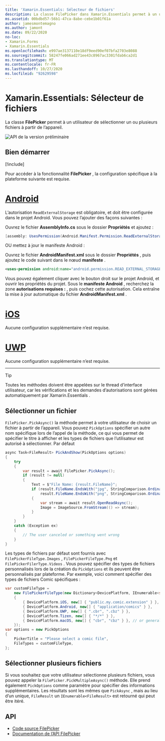 ```yaml
---
title: 'Xamarin.Essentials: Sélecteur de fichiers'
description: La classe FilePicker dans Xamarin.Essentials permet à un utilisateur de sélectionner un ou plusieurs fichiers à partir de l’appareil.
ms.assetid: 00bdbd57-56b1-47ca-8abe-cebe1b01f61a
author: jamesmontemagno
ms.author: jamont
ms.date: 09/22/2020
no-loc:
- Xamarin.Forms
- Xamarin.Essentials
ms.openlocfilehash: e997ae3137110e18df9eed90ef07bfa2703e8088
ms.sourcegitcommit: 58247fe066ad271ee43c8967ac3301fdab6ca2d1
ms.translationtype: MT
ms.contentlocale: fr-FR
ms.lasthandoff: 10/27/2020
ms.locfileid: "92629598"
---
```

# <a name="no-locxamarinessentials-file-picker"></a>Xamarin.Essentials: Sélecteur de fichiers

La classe **FilePicker** permet à un utilisateur de sélectionner un ou plusieurs fichiers à partir de l’appareil.

![API de la version préliminaire](~/media/shared/preview.png)

## <a name="get-started"></a>Bien démarrer

[!include[](~/essentials/includes/get-started.md)]

Pour accéder à la fonctionnalité **FilePicker** , la configuration spécifique à la plateforme suivante est requise.

# <a name="android"></a>[Android](#tab/android)

L’autorisation `ReadExternalStorage` est obligatoire, et doit être configurée dans le projet Android. Vous pouvez l’ajouter des façons suivantes :

Ouvrez le fichier **AssemblyInfo.cs** sous le dossier **Propriétés** et ajoutez :

```csharp
[assembly: UsesPermission(Android.Manifest.Permission.ReadExternalStorage)]
```

OU mettez à jour le manifeste Android :

Ouvrez le fichier **AndroidManifest.xml** sous le dossier **Propriétés** , puis ajoutez le code suivant dans le nœud **manifeste** .

```xml
<uses-permission android:name="android.permission.READ_EXTERNAL_STORAGE" />
```

Vous pouvez également cliquer avec le bouton droit sur le projet Android, et ouvrir les propriétés du projet. Sous le **manifeste Android** , recherchez la zone **autorisations requises :** , puis cochez cette autorisation. Cela entraîne la mise à jour automatique du fichier **AndroidManifest.xml** .

# <a name="ios"></a>[iOS](#tab/ios)

Aucune configuration supplémentaire n’est requise.

# <a name="uwp"></a>[UWP](#tab/uwp)

Aucune configuration supplémentaire n’est requise.

-----

> [!TIP]
> Toutes les méthodes doivent être appelées sur le thread d’interface utilisateur, car les vérifications et les demandes d’autorisations sont gérées automatiquement par Xamarin.Essentials .

## <a name="pick-file"></a>Sélectionner un fichier

`FilePicker.PickAsync()` la méthode permet à votre utilisateur de choisir un fichier à partir de l’appareil. Vous pouvez `PickOptions` spécifier un autre nom spécifique lors de l’appel de la méthode, ce qui vous permet de spécifier le titre à afficher et les types de fichiers que l’utilisateur est autorisé à sélectionner. Par défaut 

```csharp
async Task<FileResult> PickAndShow(PickOptions options)
{
    try
    {
        var result = await FilePicker.PickAsync();
        if (result != null)
        {
            Text = $"File Name: {result.FileName}";
            if (result.FileName.EndsWith("jpg", StringComparison.OrdinalIgnoreCase) ||
                result.FileName.EndsWith("png", StringComparison.OrdinalIgnoreCase))
            {
                var stream = await result.OpenReadAsync();
                Image = ImageSource.FromStream(() => stream);
            }
        }
    }
    catch (Exception ex)
    {
        // The user canceled or something went wrong
    }
}
```

Les types de fichiers par défaut sont fournis avec `FilePickerFileType.Images` , `FilePickerFileType.Png` et `FilePickerFilerType.Videos` . Vous pouvez spécifier des types de fichiers personnalisés lors de la création du `PickOptions` et ils peuvent être personnalisés par plateforme. Par exemple, voici comment spécifier des types de fichiers Comic spécifiques :

```csharp
var customFileType =
    new FilePickerFileType(new Dictionary<DevicePlatform, IEnumerable<string>>
    {
        { DevicePlatform.iOS, new[] { "public.my.comic.extension" } }, // or general UTType values
        { DevicePlatform.Android, new[] { "application/comics" } },
        { DevicePlatform.UWP, new[] { ".cbr", ".cbz" } },
        { DevicePlatform.Tizen, new[] { "*/*" } },
        { DevicePlatform.macOS, new[] { "cbr", "cbz" } }, // or general UTType values
    });
var options = new PickOptions
{
    PickerTitle = "Please select a comic file",
    FileTypes = customFileType,
};
```

## <a name="pick-multiple-files"></a>Sélectionner plusieurs fichiers

Si vous souhaitez que votre utilisateur sélectionne plusieurs fichiers, vous pouvez appeler la `FilePicker.PickMultipleAsync()` méthode. Elle prend également `PickOptions` comme paramètre pour spécifier des informations supplémentaires. Les résultats sont les mêmes que `PickAsync` , mais au lieu d’un unique, `FileResult` un `IEnumerable<FileResult>` est retourné qui peut être itéré.

## <a name="api"></a>API

- [Code source FilePicker](https://github.com/xamarin/Essentials/tree/main/Xamarin.Essentials/FilePicker)
- [Documentation de l’API FilePicker](xref:Xamarin.Essentials.FilePicker)
